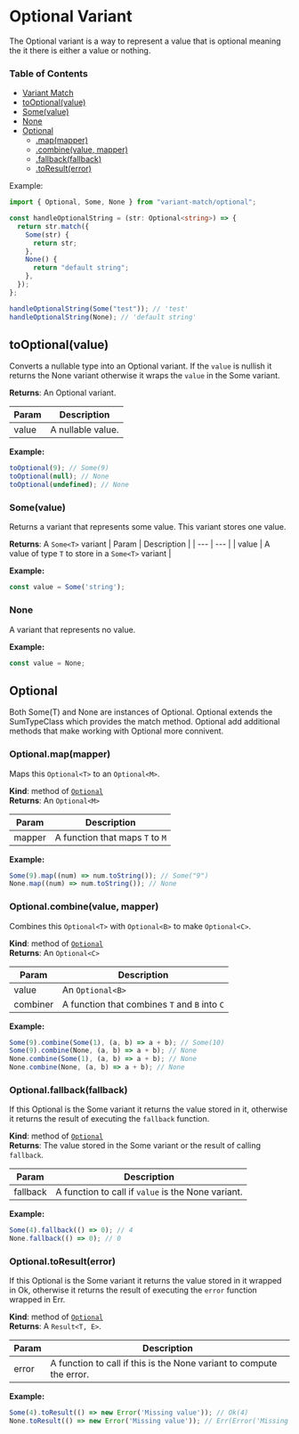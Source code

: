 # Optional Variant

The Optional variant is a way to represent a value that is optional meaning the it there is either a value or nothing.

### Table of Contents

- [Variant Match](/docs/variant.md)
- [toOptional(value)](#tooptionalvalue)
- [Some(value)](#somevalue)
- [None](#none)
- [Optional](#optional)
  - [.map(mapper)](#optionalmapmapper)
  - [.combine(value, mapper)](#optionalcombinevalue-mapper)
  - [.fallback(fallback)](#optionalfallbackfallback)
  - [.toResult(error)](#optionaltoresulterror)

Example:

```ts
import { Optional, Some, None } from "variant-match/optional";

const handleOptionalString = (str: Optional<string>) => {
  return str.match({
    Some(str) {
      return str;
    },
    None() {
      return "default string";
    },
  });
};

handleOptionalString(Some("test")); // 'test'
handleOptionalString(None); // 'default string'
```

## toOptional(value)
Converts a nullable type into an Optional variant.
If the `value` is nullish it returns the None variant
otherwise it wraps the `value` in the Some variant.

**Returns**: An Optional variant.

| Param | Description |
| --- | --- |
| value | A nullable value. |

**Example:**
```ts
toOptional(9); // Some(9)
toOptional(null); // None
toOptional(undefined); // None
```

### Some(value)
Returns a variant that represents some value. This variant stores one value.


**Returns**: A `Some<T>` variant
| Param | Description |
| --- | --- |
| value | A value of type `T` to store in a `Some<T>` variant |

**Example:**
```ts
const value = Some('string');
```

### None
A variant that represents no value.


**Example:**
```ts
const value = None;
```

## Optional
Both Some(T) and None are instances of Optional. Optional extends the SumTypeClass which provides the match method. Optional add additional methods that make working with Optional more connivent.

### Optional.map(mapper)
Maps this `Optional<T>` to an `Optional<M>`.

**Kind**: method of [`Optional`](#optionalvalue)  
**Returns**: An `Optional<M>`  

| Param | Description |
| --- | --- |
| mapper | A function that maps `T` to `M` |

**Example:**
```ts
Some(9).map((num) => num.toString()); // Some("9")
None.map((num) => num.toString()); // None
```

### Optional.combine(value, mapper)
Combines this `Optional<T>` with `Optional<B>` to make `Optional<C>`.

**Kind**: method of [`Optional`](#optionalvalue)  
**Returns**: An `Optional<C>`  

| Param | Description |
| --- | --- |
| value | An `Optional<B>` |
| combiner | A function that combines `T` and `B` into `C` |

**Example:**
```ts
Some(9).combine(Some(1), (a, b) => a + b); // Some(10)
Some(9).combine(None, (a, b) => a + b); // None
None.combine(Some(1), (a, b) => a + b); // None
None.combine(None, (a, b) => a + b); // None
```

### Optional.fallback(fallback)
If this Optional is the Some variant it returns the value stored in it,
otherwise it returns the result of executing the `fallback` function.

**Kind**: method of [`Optional`](#optionalvalue)  
**Returns**: The value stored in the Some variant or the result of calling `fallback`.  

| Param | Description |
| --- | --- |
| fallback | A function to call if `value` is the None variant. |

**Example:**
```ts
Some(4).fallback(() => 0); // 4
None.fallback(() => 0); // 0
```

### Optional.toResult(error)
If this Optional is the Some variant it returns the value stored in it wrapped in Ok,
otherwise it returns the result of executing the `error` function wrapped in Err.

**Kind**: method of [`Optional`](#optionalvalue)  
**Returns**: A `Result<T, E>`.  

| Param | Description |
| --- | --- |
| error | A function to call if this is the None variant to compute the error. |

**Example:**
```ts
Some(4).toResult(() => new Error('Missing value')); // Ok(4)
None.toResult(() => new Error('Missing value')); // Err(Error('Missing value'))
```
